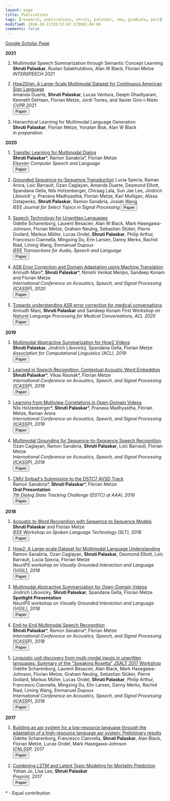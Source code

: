 ```yaml
---
layout: page
title: Publications 
tags: [research, publications, shruti, palaskar, cmu, graduate, pict]
modified: 2018-28-11T20:53:07.573882-04:00
comments: false
---
```


[Google Scholar Page](https://scholar.google.com/citations?user=7bun32IAAAAJ&hl=en&oi=ao)

**2021**
1. Multimodal Speech Summarization through Semantic Concept Learning  
**Shruti Palaskar**, Ruslan Salakhutdinov, Alan W Black, Florian Metze    
*INTERSPEECH 2021*  

1. [How2Sign: A Large-Scale Multimodal Dataset for Continuous American Sign Language](https://arxiv.org/pdf/2008.08143.pdf)  
Amanda Duarte, **Shruti Palaskar**, Lucas Ventura, Deepti Ghadiyaram, Kenneth DeHaan, Florian Metze, Jordi Torres, and Xavier Giró-i-Nieto  
*CVPR 2021*  
[<button type="button" class="btn btn-info">Paper</button>](https://arxiv.org/pdf/2008.08143.pdf)

1. Hierarchical Learning for Multimodal Language Generation  
**Shruti Palaskar**, Florian Metze, Yonatan Bisk, Alan W Black  
*In preparation*


**2020**

1. [Transfer Learning for Multimodal Dialog](https://www.sciencedirect.com/science/article/pii/S0885230820300267)  
**Shruti Palaskar**\*, Ramon Sanabria\*, Florian Metze  
*Elsevier Computer Speech and Language*  
[<button type="button" class="btn btn-info">Paper</button>](https://www.sciencedirect.com/science/article/pii/S0885230820300267)

1. [Grounded Sequence-to-Sequence Transduction](https://loicbarrault.github.io/papers/specia_jstsp2020.pdf)
Lucia Specia, Raman Arora, Loic Barrault, Ozan Caglayan, Amanda Duarte, Desmond Elliott, Spandana Gella, Nils Holzenberger, Chiraag Lala, Sun Jae Lee, Jindrich Libovick\' y, Pranava Madhyastha, Florian Metze, Karl Mulligan, Alissa Ostapenko, **Shruti Palaskar**, Ramon Sanabria, Josiah Wang  
*IEEE Journal for Select Topics in Signal Processing*
[<button type="button" class="btn btn-info">Paper</button>](https://loicbarrault.github.io/papers/specia_jstsp2020.pdf)

1. [Speech Technology for Unwritten Languages](/files/scharenborg20taslp.pdf)  
Odette Scharenborg, Laurent Besacier, Alan W Black, Mark Hasegawa-Johnson, Florian Metze, Graham Neubig, Sebastian Stüker, Pierre Godard, Markus Müller, Lucas Ondel, **Shruti Palaskar**, Philip Arthur, Francesco Ciannella, Mingxing Du, Erin Larsen, Danny Merkx, Rachid Riad, Liming Wang, Emmanuel Dupoux  
*IEEE Transactions for Audio, Speech and Language*  
[<button type="button" class="btn btn-info">Paper</button>](https://ieeexplore.ieee.org/document/8998182)

1. [ASR Error Correction and Domain Adaptation using Machine Translation](https://arxiv.org/pdf/2003.07692.pdf)  
Anirudh Mani\*, **Shruti Palaskar**\*, Nimshi Venkat Meripo, Sandeep Konam and Florian Metze  
*International Conference on Acoustics, Speech, and Signal Processing (ICASSP), 2020*  
[<button type="button" class="btn btn-info">Paper</button>](https://arxiv.org/pdf/2003.07692.pdf)

1. [Towards understanding ASR error correction for medical conversations](https://www.aclweb.org/anthology/2020.nlpmc-1.2/) 
Anirudh Mani, **Shruti Palaskar** and Sandeep Konam 
*First Workshop on Natural Language Processing for Medical Conversations, ACL 2020*
[<button type="button" class="btn btn-info">Paper</button>](https://www.aclweb.org/anthology/2020.nlpmc-1.2/)


**2019**

1. [Multimodal Abstractive Summarization for How2 Videos](https://www.aclweb.org/anthology/P19-1659/)  
**Shruti Palaskar**, Jindrich Libovický, Spandana Gella, Florian Metze  
*Association for Computational Linguistics (ACL), 2019*  
[<button type="button" class="btn btn-info">Paper</button>](https://www.aclweb.org/anthology/P19-1659/)  


1. [Learned in Speech Recognition: Contextual Acoustic Word Embeddigs](https://openreview.net/pdf?id=SJlmNI0ojQ)  
**Shruti Palaskar**\*, Vikas Raunak\*, Florian Metze  
*International Conference on Acoustics, Speech, and Signal Processing (ICASSP), 2019*  
[<button type="button" class="btn btn-info">Paper</button>](https://openreview.net/pdf?id=SJlmNI0ojQ)

1. [Learning from Multiview Correlations in Open-Domain Videos](https://arxiv.org/abs/1811.08890)  
Nils Holzenberger\*, **Shruti Palaskar**\*, Pranava Madhyastha, Florian Metze, Raman Arora  
*International Conference on Acoustics, Speech, and Signal Processing (ICASSP), 2019*  
[<button type="button" class="btn btn-info">Paper</button>](https://arxiv.org/abs/1811.08890)

1. [Multimodal Grounding for Sequence-to-Sequence Speech Recognition](https://arxiv.org/pdf/1811.03865.pdf)  
Ozan Caglayan, Ramon Sanabria, **Shruti Palaskar**, Loïc Barrault, Florian Metze  
*International Conference on Acoustics, Speech, and Signal Processing (ICASSP), 2019*  
[<button type="button" class="btn btn-info">Paper</button>](https://arxiv.org/pdf/1811.03865.pdf)

1. [CMU Sinbad's Submission to the DSTC7 AVSD Track](/files/dstc7_system_description.pdf)  
Ramon Sanabria\*, **Shruti Palaskar**\*, Florian Metze  
**Oral Presentation**  
*7th Dialog State Tracking Challenge (DSTC) at AAAI, 2019*  
[<button type="button" class="btn btn-info">Paper</button>](/files/dstc7_system_description.pdf)

**2018**

1. [Acoustic to Word Recognition with Sequence to Sequence Models](https://arxiv.org/pdf/1807.09597.pdf)  
**Shruti Palaskar** and Florian Metze  
*IEEE Workshop on Spoken Language Technology (SLT), 2018*  
[<button type="button" class="btn btn-info">Paper</button>](https://arxiv.org/pdf/1807.09597.pdf)

1. [How2: A Large-scale Dataset for Multimodal Language Understanding](https://arxiv.org/pdf/1811.00347.pdf)  
Ramon Sanabria, Ozan Caglayan, **Shruti Palaskar**, Desmond Elliott, Loïc Barrault, Lucia Specia, Florian Metze  
*NeurIPS workshop on Visually Grounded Interaction and Language (ViGIL), 2018*  
[<button type="button" class="btn btn-info">Paper</button>](https://arxiv.org/pdf/1811.00347.pdf)

1. [Multimodal Abstractive Summarization for Open-Domain Videos](https://nips2018vigil.github.io/static/papers/accepted/8.pdf)  
Jindrich Libovicky, **Shruti Palaskar**, Spandana Gella, Florian Metze  
**Spotlight Presentation**  
*NeurIPS workshop on Visually Grounded Interaction and Language (ViGIL), 2018*  
[<button type="button" class="btn btn-info">Paper</button>](https://nips2018vigil.github.io/static/papers/accepted/8.pdf)

1. [End-to-End Multimodal Speech Recognition](https://arxiv.org/pdf/1804.09713.pdf)  
**Shruti Palaskar**\*, Ramon Sanabria\*, Florian Metze  
*International Conference on Acoustics, Speech, and Signal Processing (ICASSP), 2018*  
[<button type="button" class="btn btn-info">Paper</button>](https://arxiv.org/pdf/1804.09713.pdf)

1. [Linguistic unit discovery from multi-modal inputs in unwritten languages: Summary of the "Speaking Rosetta" JSALT 2017 Workshop](https://arxiv.org/pdf/1802.05092.pdf)  
Odette Scharenborg, Laurent Besacier, Alan Black, Mark Hasegawa-Johnson, Florian Metze, Graham Neubig, Sebastian Stüker, Pierre Godard, Markus Müller, Lucas Ondel, **Shruti Palaskar**, Philip Arthur, Francesco Ciannella, Mingxing Du, Elin Larsen, Danny Merkx, Rachid Riad, Liming Wang, Emmanuel Dupoux  
*International Conference on Acoustics, Speech, and Signal Processing (ICASSP), 2018*  
[<button type="button" class="btn btn-info">Paper</button>](https://arxiv.org/pdf/1802.05092.pdf)


**2017**

1. [Building an asr system for a low-resource language through the adaptation of a high-resource language asr system: Preliminary results](http://www.isle.illinois.edu/sst/pubs/2017/scharenborg17icnlssp.pdf)  
Odette Scharenborg, Francesco Ciannella, **Shruti Palaskar**, Alan Black, Florian Metze, Lucas Ondel, Mark Hasegawa-Johnson  
*ICNLSSP, 2017*  
[<button type="button" class="btn btn-info">Paper</button>](http://www.isle.illinois.edu/sst/pubs/2017/scharenborg17icnlssp.pdf)

1. [Combining LSTM and Latent Topic Modeling for Mortality Prediction](https://arxiv.org/pdf/1709.02842.pdf)  
Yohan Jo, Lisa Lee, **Shruti Palaskar**  
*Preprint, 2017*  
[<button type="button" class="btn btn-info">Paper</button>](https://arxiv.org/pdf/1709.02842.pdf)

\* - Equal contribution
